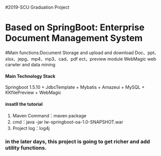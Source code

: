 #2019-SCU Graduation Project
# Based on SpringBoot: Enterprise Document Management System
#Main functions:Document Storage and upload and download
Doc、ppt、xlsx、jepg、mp4、mp3、cad、pdf ect，preview module
WebMagic web carwler and data mining
	

#### Main Technology Stack
Springboot 1.5.10 + JdbcTemplate + Mybatis + Amazeui + MySQL + KKfilePreview + WebMagic

#### insatll the tutorial

1. Maven Command：maven package
2. cmd：java -jar lw-springboot-oa-1.0-SNAPSHOT.war
3. Project log：log4j

### in the later days, this project is going to get richer and add utility functions.


